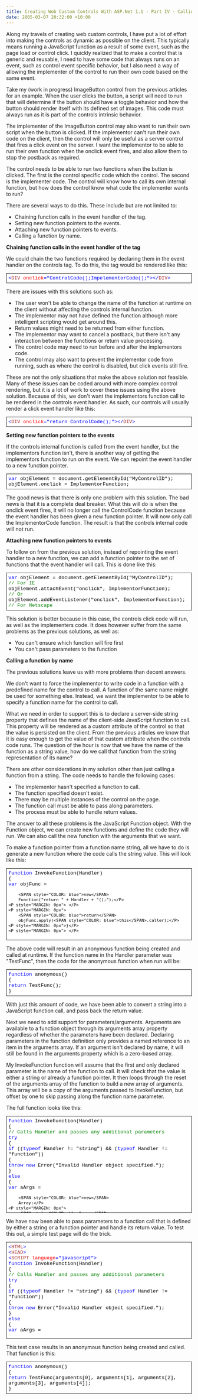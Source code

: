 ```yaml
---
title: Creating Web Custom Controls With ASP.Net 1.1 - Part IV - Calling a JavaScript Function From a String
date: 2005-03-07 20:32:00 +10:00
---
```


<P>Along my travels of creating web custom controls, I have put a lot of effort 
	into making the controls as dynamic as possible on the client. This typically 
	means running a JavaScript function as a result of some event, such as the page 
	load or control click. I quickly realized that to make a control that is 
	generic and reusable, I need to have some code that always runs on an event, 
	such as control event specific behavior, but I also need a way of allowing the 
	implementer of the control to run their own code based on the same event.</P>
<P>Take my (work in progress) ImageButton control from the previous articles for an 
	example. When the user clicks the button, a script will need to run that will 
	determine if the button should have a toggle behavior and how the button 
	should render itself with its defined set of images. This code must always run 
	as it is part of the controls intrinsic behavior.</P>
<P>The implementer of the ImageButton control may also want to run their own script 
	when the button is clicked. If the implementor can't run their own code on the 
	client, then the control will only be useful as a server control that fires a 
	click event on the server. I want the implementor to be able to run their own 
	function when the onclick event fires, and also allow them to stop the postback 
	as required.</P>
<P onclick="alert('test');">The control needs to be able 
	to run two functions when the button is clicked. The first is the control 
	specific code which the control. The second is the implementer code. The control will know how 
	to call its own internal function, but how does the control know what 
	code the implementer wants to run?</P>
<P>There are several ways to do this. These include but are not limited to:</P>
<UL><LI>Chaining function calls in the event handler of the tag.</LI><LI>Setting new function pointers to the events.</LI><LI>Attaching new function pointers to events.</LI><LI>Calling a function by name.</LI></UL><P><STRONG>Chaining function calls in the event handler of the tag</STRONG></P>
<P>We could chain the two functions required by declaring them in the event handler 
	on the controls tag. To do this, the tag would be rendered like this:
</P>
<DIV style="BORDER-RIGHT: windowtext 1pt solid; PADDING-RIGHT: 5px; BORDER-TOP: windowtext 1pt solid; PADDING-LEFT: 5px; FONT-SIZE: 10pt; BACKGROUND: white; PADDING-BOTTOM: 5px; BORDER-LEFT: windowtext 1pt solid; COLOR: black; PADDING-TOP: 5px; BORDER-BOTTOM: windowtext 1pt solid; FONT-FAMILY: Courier New; margin-bottom: 7px;">
	<P style="MARGIN: 0px"> </P>
	<P style="MARGIN: 0px"><SPAN style="COLOR: blue">&lt;</SPAN><SPAN style="COLOR: brown">DIV</SPAN>
		<SPAN style="COLOR: red">onclick</SPAN><SPAN style="COLOR: blue">="ControlCode();ImpelementorCode();"&gt;</SPAN><SPAN style="COLOR: blue">&lt;/</SPAN><SPAN style="COLOR: brown">DIV</SPAN><SPAN style="COLOR: blue">&gt;</SPAN></P>
	<P style="MARGIN: 0px"> </P>
</DIV>
<P>There are issues with this solutions such as:</P>
<UL><LI>The user won't be able to change the name of the function at runtime on the client without affecting the controls internal function.</LI><LI>The implementor may not have defined the function although more intelligent scripting would get around this.</LI><LI>Return values might need to be returned from either function.</LI><LI>The implementor may want to cancel a postback, but there isn't any interaction between the functions or return value processing.</LI><LI>The control code may need to run before and after the implementors code.</LI><LI>The control may also want to prevent the implementor code from running, such as where the control is disabled, but click events still fire.</LI></UL><P>These are not the only situations that make the above solution not feasible. Many of 
	these issues can be coded around with more complex control rendering, but it is a lot of 
	work to cover these issues using the above solution. Because of this, we 
	don't want the implementors function call to be rendered in the controls event 
	handler. As such, our controls will usually render a click event handler like 
	this:</P>
<DIV style="BORDER-RIGHT: windowtext 1pt solid; PADDING-RIGHT: 5px; BORDER-TOP: windowtext 1pt solid; PADDING-LEFT: 5px; FONT-SIZE: 10pt; BACKGROUND: white; PADDING-BOTTOM: 5px; BORDER-LEFT: windowtext 1pt solid; COLOR: black; PADDING-TOP: 5px; BORDER-BOTTOM: windowtext 1pt solid; FONT-FAMILY: Courier New; margin-bottom: 7px;">
	<P style="MARGIN: 0px"> </P>
	<P style="MARGIN: 0px"><SPAN style="COLOR: blue">&lt;</SPAN><SPAN style="COLOR: brown">DIV</SPAN>
		<SPAN style="COLOR: red">onclick</SPAN><SPAN style="COLOR: blue">="return ControlCode();"&gt;</SPAN><SPAN style="COLOR: blue">&lt;/</SPAN><SPAN style="COLOR: brown">DIV</SPAN><SPAN style="COLOR: blue">&gt;</SPAN></P>
	<P style="MARGIN: 0px"> </P>
</DIV>
<P><STRONG>Setting new function pointers to the events</STRONG></P>
<P>If the controls internal function is called from the event handler, but the 
	implementors function isn't, there is another way of getting the implementors 
	function to run on the event. We can repoint the event handler to a new 
	function pointer.</P>
<DIV style="BORDER-RIGHT: windowtext 1pt solid; PADDING-RIGHT: 5px; BORDER-TOP: windowtext 1pt solid; PADDING-LEFT: 5px; FONT-SIZE: 10pt; BACKGROUND: white; PADDING-BOTTOM: 5px; BORDER-LEFT: windowtext 1pt solid; COLOR: black; PADDING-TOP: 5px; BORDER-BOTTOM: windowtext 1pt solid; FONT-FAMILY: Courier New; margin-bottom: 7px;">
	<P style="MARGIN: 0px"> </P>
	<P style="MARGIN: 0px"><SPAN style="COLOR: blue">var</SPAN>
		objElement = document.getElementById("MyControlID");</P>
	<P style="MARGIN: 0px"> </P>
	<P style="MARGIN: 0px">objElement.onclick = ImplementorFunction;</P>
	<P style="MARGIN: 0px"> </P>
</DIV>
<P>The good news is that there is only one problem with this solution. The bad news 
	is that it is a complete deal breaker. What this will do is when the onclick 
	event fires, it will no longer call the ControlCode function because the event 
	handler has been given a new function pointer. It will now only call the 
	ImplementorCode function. The result is that the controls internal code will 
	not run.</P>
<P><STRONG>Attaching new function pointers to events</STRONG></P>
<P>To follow on from the previous solution, instead of repointing the event handler 
	to a new function, we can add a function pointer to the set of functions that 
	the event handler will call. This is done like this:</P>
<DIV style="BORDER-RIGHT: windowtext 1pt solid; PADDING-RIGHT: 5px; BORDER-TOP: windowtext 1pt solid; PADDING-LEFT: 5px; FONT-SIZE: 10pt; BACKGROUND: white; PADDING-BOTTOM: 5px; BORDER-LEFT: windowtext 1pt solid; COLOR: black; PADDING-TOP: 5px; BORDER-BOTTOM: windowtext 1pt solid; FONT-FAMILY: Courier New; margin-bottom: 7px;">
	<P style="MARGIN: 0px"> </P>
	<P style="MARGIN: 0px"><SPAN style="COLOR: blue">var</SPAN>
		objElement = document.getElementById("MyControlID");</P>
	<P style="MARGIN: 0px"> </P>
	<P style="MARGIN: 0px"><SPAN style="COLOR: green">// For IE</SPAN></P>
	<P style="MARGIN: 0px">objElement.attachEvent("onclick", ImplementorFunction);</P>
	<P style="MARGIN: 0px"><SPAN style="COLOR: green">// Or</SPAN></P>
	<P style="MARGIN: 0px">objElement.addEventListener("onclick", 
		ImplementorFunction);</P>
	<P style="MARGIN: 0px"><SPAN style="COLOR: green">// For Netscape</SPAN></P>
	<P style="MARGIN: 0px"> </P>
</DIV>
<P>This solution is better because in this case, the controls click code will run, 
	as well as the implementers code. It does however suffer from the same problems 
	as the previous solutions, as well as:</P>
<UL><LI>You can't ensure which function will fire first</LI><LI>You can't pass parameters to the function</LI></LI></UL><P><STRONG>Calling a function by name</STRONG></P>
<P>The previous solutions leave us with more problems than decent answers.
</P>
<P>We don't want to 
	force the implementor to write code in a function with a predefined name for the 
	control to call. A function of the same name might be used for 
	something else. Instead, we want the implementor to be able to specify a 
	function name for the control to call. </P>
<P>What we need in order to support this is to declare a server-side string 
property that defines the name of the client-side JavaScript function to call. 
This property will be rendered as a custom attribute of the control so that the 
value is persisted on the client. From the previous articles we know that it is 
easy enough to get the value of that custom attribute when the controls code 
runs. The question of the hour is now that we have the name of the function as a 
string value, how do we call that function from the string representation of its 
name?</P>
<P>There are other considerations in my solution other than just calling a function from 
	a string. The code needs to handle the following cases:</P>
<UL><LI>The implementor hasn't specified a function to call.</LI><LI>The function specified doesn't exist.</LI><LI>There may be multiple instances of the control on the page.</LI><LI>The function call must be able to pass along parameters.</LI><LI>The process must be able to handle return values.</LI></UL><P>The answer to all these problems is the JavaScript Function object. With the 
	Function object, we can create new functions and define the code they will run. 
	We can also call the new function with the arguments that we want.</P>
<P>To make a function pointer from a function name string, all we have to do is generate a new 
	function where the code calls the string value. This will look like this:</P>
<DIV style="BORDER-RIGHT: windowtext 1pt solid; PADDING-RIGHT: 5px; BORDER-TOP: windowtext 1pt solid; PADDING-LEFT: 5px; FONT-SIZE: 10pt; BACKGROUND: white; PADDING-BOTTOM: 5px; BORDER-LEFT: windowtext 1pt solid; COLOR: black; PADDING-TOP: 5px; BORDER-BOTTOM: windowtext 1pt solid; FONT-FAMILY: Courier New; margin-bottom: 7px;">
	<P style="MARGIN: 0px"> </P>
	<P style="MARGIN: 0px"><SPAN style="COLOR: blue">function</SPAN>
		InvokeFunction(Handler)</P>
	<P style="MARGIN: 0px">{</P>
	<P style="MARGIN: 0px">   
		<SPAN style="COLOR: blue">var</SPAN> objFunc =
		 
		<SPAN style="COLOR: blue">new</SPAN>
		Function("return " + Handler + "();");</P>
	<P style="MARGIN: 0px"> </P>
	<P style="MARGIN: 0px">   
		<SPAN style="COLOR: blue">return</SPAN>
		objFunc.apply(<SPAN style="COLOR: blue">this</SPAN>.caller);</P>
	<P style="MARGIN: 0px">}</P>
	<P style="MARGIN: 0px"> </P>
</DIV>
<P>The above code will result in an anonymous function being created and called at runtime. If the function 
	name in the Handler parameter was "TestFunc", then the code for the anonymous 
	function when run will be:</P>
<DIV style="BORDER-RIGHT: windowtext 1pt solid; PADDING-RIGHT: 5px; BORDER-TOP: windowtext 1pt solid; PADDING-LEFT: 5px; FONT-SIZE: 10pt; BACKGROUND: white; PADDING-BOTTOM: 5px; BORDER-LEFT: windowtext 1pt solid; COLOR: black; PADDING-TOP: 5px; BORDER-BOTTOM: windowtext 1pt solid; FONT-FAMILY: Courier New; margin-bottom: 7px;">
	<P style="MARGIN: 0px"> </P>
	<P style="MARGIN: 0px"><SPAN style="COLOR: blue">function</SPAN>
		anonymous()</P>
	<P style="MARGIN: 0px">{</P>
	<P style="MARGIN: 0px">   
		<SPAN style="COLOR: blue">return</SPAN>
		TestFunc();</P>
	<P style="MARGIN: 0px">}</P>
	<P style="MARGIN: 0px"> </P>
</DIV>
<P>With just this amount of code, we have been able to convert a string into a 
	JavaScript function call, and pass back the return value.</P>
<P>Next we need to add support for parameters/arguments. Arguments are available to 
	a function object through its arguments array property regardless of whether 
	the parameters have been declared. Declaring parameters in the function 
	definition only provides a named reference to an item in the arguments array. 
	If an argument isn't declared by name, it will still be found in the arguments 
	property which is a zero-based array.</P>
<P>My InvokeFunction function will assume that the first and only declared parameter 
	is the name of the function to call. It will check that the value is either 
	a string or already a function pointer. It then loops through the reset 
	of the arguments array of the function to build a new array of arguments. This array 
	will be a copy of the arguments passed to InvokeFunction, but offset by 
	one to skip passing along the function name parameter.</P>
<P>The full function looks like this:</P>
<DIV style="BORDER-RIGHT: windowtext 1pt solid; PADDING-RIGHT: 5px; BORDER-TOP: windowtext 1pt solid; PADDING-LEFT: 5px; FONT-SIZE: 10pt; BACKGROUND: white; PADDING-BOTTOM: 5px; OVERFLOW: auto; BORDER-LEFT: windowtext 1pt solid; COLOR: black; PADDING-TOP: 5px; BORDER-BOTTOM: windowtext 1pt solid; FONT-FAMILY: Courier New; HEIGHT: 250px; margin-bottom: 7px;">
	<P style="MARGIN: 0px"> </P>
	<P style="MARGIN: 0px"><SPAN style="COLOR: blue">function</SPAN>
		InvokeFunction(Handler)</P>
	<P style="MARGIN: 0px">{</P>
	<P style="MARGIN: 0px">   
		<SPAN style="COLOR: green">// Calls Handler and passes any 
additional parameters</SPAN></P>
	<P style="MARGIN: 0px"> </P>
	<P style="MARGIN: 0px">   
		<SPAN style="COLOR: blue">try</SPAN></P>
	<P style="MARGIN: 0px">    {</P>
	<P style="MARGIN: 0px">       
		<SPAN style="COLOR: blue">if</SPAN>
		((<SPAN style="COLOR: blue">typeof</SPAN> Handler !=  
		  "string") &amp;&amp; (<SPAN style="COLOR: blue">typeof</SPAN>
		Handler != "function"))</P>
	<P style="MARGIN: 0px">        {</P>
	<P style="MARGIN: 0px">           
		<SPAN style="COLOR: blue">throw new</SPAN>
		Error("Invalid Handler object specified.");</P>
	<P style="MARGIN: 0px">        }</P>
	<P style="MARGIN: 0px">       
		<SPAN style="COLOR: blue">else</SPAN></P>
	<P style="MARGIN: 0px">        {</P>
	<P style="MARGIN: 0px">           
		<SPAN style="COLOR: blue">var</SPAN> aArgs =
		 
		<SPAN style="COLOR: blue">new</SPAN>
		Array;</P>
	<P style="MARGIN: 0px">           
		<SPAN style="COLOR: blue">var</SPAN>
		bBuildFunction = (<SPAN style="COLOR: blue">typeof</SPAN>
		Handler == "string");</P>
	<P style="MARGIN: 0px">           
		<SPAN style="COLOR: blue">var</SPAN>
		sCode = "";</P>
	<P style="MARGIN: 0px"> </P>
	<P style="MARGIN: 0px">           
		<SPAN style="COLOR: green">// Store the arguments</SPAN></P>
	<P style="MARGIN: 0px">           
		<SPAN style="COLOR: blue">for</SPAN>
		(<SPAN style="COLOR: blue">var</SPAN>
		nCount = 1; nCount &lt; arguments.length; nCount++)</P>
	<P style="MARGIN: 0px">            {</P>
	<P style="MARGIN: 0px">            
		    aArgs[nCount - 1] = arguments[nCount];</P>
	<P style="MARGIN: 0px"> </P>
	<P style="MARGIN: 0px">            
		   
		<SPAN style="COLOR: blue">if</SPAN> (bBuildFunction ==
		 
		<SPAN style="COLOR: blue">true</SPAN>)</P>
	<P style="MARGIN: 0px">            
		    {</P>
	<P style="MARGIN: 0px">            
		       
		<SPAN style="COLOR: blue">if</SPAN>
		(nCount &gt; 1)</P>
	<P style="MARGIN: 0px">            
		        {</P>
	<P style="MARGIN: 0px">            
		            sCode += ", ";</P>
	<P style="MARGIN: 0px">            
		        }</P>
	<P style="MARGIN: 0px"> </P>
	<P style="MARGIN: 0px">            
		        sCode += "arguments[" + (nCount - 1) + 
		"]";</P>
	<P style="MARGIN: 0px">            
		    }</P>
	<P style="MARGIN: 0px">            }</P>
	<P style="MARGIN: 0px"> </P>
	<P style="MARGIN: 0px">           
		<SPAN style="COLOR: blue">var</SPAN> objFunc =
		 
		<SPAN style="COLOR: blue">null</SPAN>;</P>
	<P style="MARGIN: 0px"> </P>
	<P style="MARGIN: 0px">           
		<SPAN style="COLOR: blue">if</SPAN>
		(<SPAN style="COLOR: blue">typeof</SPAN>
		Handler == "string")</P>
	<P style="MARGIN: 0px">            {</P>
	<P style="MARGIN: 0px"> </P>
	<P style="MARGIN: 0px">            
		   
		<SPAN style="COLOR: green">// Build the dynamic code to 
run</SPAN></P>
	<P style="MARGIN: 0px">            
		    sCode = "return " + Handler + "(" + sCode + ");";</P>
	<P style="MARGIN: 0px"> </P>
	<P style="MARGIN: 0px">            
		   
		<SPAN style="COLOR: green">// Create a new function from the code 
built</SPAN></P>
	<P style="MARGIN: 0px">    
            objFunc =   
		  
		<SPAN style="COLOR: blue">new</SPAN>
		Function(sCode);</P>
	<P style="MARGIN: 0px">            }</P>
	<P style="MARGIN: 0px">           
		<SPAN style="COLOR: blue">else if</SPAN>
		(<SPAN style="COLOR: blue">typeof</SPAN>
		Handler == "function")</P>
	<P style="MARGIN: 0px">            {</P>
	<P style="MARGIN: 0px">            
		   
		<SPAN style="COLOR: green">// Take a pointer to the 
function</SPAN></P>
	<P style="MARGIN: 0px">            
		    objFunc = Handler;</P>
	<P style="MARGIN: 0px">            }</P>
	<P style="MARGIN: 0px"> </P>
	<P style="MARGIN: 0px">           
		<SPAN style="COLOR: green">// Run the function with the arguments</SPAN></P>
	<P style="MARGIN: 0px">           
		<SPAN style="COLOR: blue">return</SPAN>
		objFunc.apply(<SPAN style="COLOR: blue">this</SPAN>.caller, aArgs);</P>
	<P style="MARGIN: 0px">        }   
	</P>
	<P style="MARGIN: 0px">    }</P>
	<P style="MARGIN: 0px">   
		<SPAN style="COLOR: blue">catch</SPAN>(e)</P>
	<P style="MARGIN: 0px">    {</P>
	<P style="MARGIN: 0px">       
		<SPAN style="COLOR: blue">throw new</SPAN>
		Error("Failed to invoke function " + Handler + ".\n\n" + e.message);</P>
	<P style="MARGIN: 0px">    }</P>
	<P style="MARGIN: 0px">}</P>
	<P style="MARGIN: 0px"> </P>
</DIV>
<P>We have now been able to pass parameters to a function call that is defined by 
	either a string or a function pointer and handle its return value. To test this 
	out, a simple test page will do the trick.</P>
<DIV style="BORDER-RIGHT: windowtext 1pt solid; PADDING-RIGHT: 5px; BORDER-TOP: windowtext 1pt solid; PADDING-LEFT: 5px; FONT-SIZE: 10pt; BACKGROUND: white; PADDING-BOTTOM: 5px; OVERFLOW: auto; BORDER-LEFT: windowtext 1pt solid; COLOR: black; PADDING-TOP: 5px; BORDER-BOTTOM: windowtext 1pt solid; FONT-FAMILY: Courier New; HEIGHT: 250px; margin-bottom: 7px;">
	<P style="MARGIN: 0px"> </P>
	<P style="MARGIN: 0px"><SPAN style="COLOR: blue">&lt;</SPAN><SPAN style="COLOR: brown">HTML</SPAN><SPAN style="COLOR: blue">&gt;</SPAN></P>
	<P style="MARGIN: 0px"><SPAN style="COLOR: blue">&lt;</SPAN><SPAN style="COLOR: brown">HEAD</SPAN><SPAN style="COLOR: blue">&gt;</SPAN></P>
	<P style="MARGIN: 0px"><SPAN style="COLOR: blue">&lt;</SPAN><SPAN style="COLOR: brown">SCRIPT</SPAN> <SPAN style="COLOR: red">language</SPAN><SPAN style="COLOR: blue">="javascript"&gt;</SPAN></P>
	<P style="MARGIN: 0px"> </P>
	<P style="MARGIN: 0px"><SPAN style="COLOR: blue">function</SPAN>
		InvokeFunction(Handler)</P>
	<P style="MARGIN: 0px">{</P>
	<P style="MARGIN: 0px">   
		<SPAN style="COLOR: green">// Calls Handler and passes any 
additional parameters</SPAN></P>
	<P style="MARGIN: 0px"> </P>
	<P style="MARGIN: 0px">   
		<SPAN style="COLOR: blue">try</SPAN></P>
	<P style="MARGIN: 0px">    {</P>
	<P style="MARGIN: 0px">       
		<SPAN style="COLOR: blue">if</SPAN>
		((<SPAN style="COLOR: blue">typeof</SPAN> Handler !=  
		  "string") &amp;&amp; (<SPAN style="COLOR: blue">typeof</SPAN>
		Handler != "function"))</P>
	<P style="MARGIN: 0px">        {</P>
	<P style="MARGIN: 0px">           
		<SPAN style="COLOR: blue">throw new</SPAN>
		Error("Invalid Handler object specified.");</P>
	<P style="MARGIN: 0px">        }</P>
	<P style="MARGIN: 0px">       
		<SPAN style="COLOR: blue">else</SPAN></P>
	<P style="MARGIN: 0px">        {</P>
	<P style="MARGIN: 0px">           
		<SPAN style="COLOR: blue">var</SPAN> aArgs =
		 
		<SPAN style="COLOR: blue">new</SPAN>
		Array;</P>
	<P style="MARGIN: 0px">           
		<SPAN style="COLOR: blue">var</SPAN>
		bBuildFunction = (<SPAN style="COLOR: blue">typeof</SPAN>
		Handler == "string");</P>
	<P style="MARGIN: 0px">           
		<SPAN style="COLOR: blue">var</SPAN>
		sCode = "";</P>
	<P style="MARGIN: 0px"> </P>
	<P style="MARGIN: 0px">           
		<SPAN style="COLOR: green">// Store the arguments</SPAN></P>
	<P style="MARGIN: 0px">           
		<SPAN style="COLOR: blue">for</SPAN>
		(<SPAN style="COLOR: blue">var</SPAN>
		nCount = 1; nCount &lt; arguments.length; nCount++)</P>
	<P style="MARGIN: 0px">            {</P>
	<P style="MARGIN: 0px">            
		    aArgs[nCount - 1] = arguments[nCount];</P>
	<P style="MARGIN: 0px"> </P>
	<P style="MARGIN: 0px">            
		   
		<SPAN style="COLOR: blue">if</SPAN> (bBuildFunction ==
		 
		<SPAN style="COLOR: blue">true</SPAN>)</P>
	<P style="MARGIN: 0px">            
		    {</P>
	<P style="MARGIN: 0px">            
		       
		<SPAN style="COLOR: blue">if</SPAN>
		(nCount &gt; 1)</P>
	<P style="MARGIN: 0px">            
		        {</P>
	<P style="MARGIN: 0px">            
		            sCode += ", ";</P>
	<P style="MARGIN: 0px">            
		        }</P>
	<P style="MARGIN: 0px"> </P>
	<P style="MARGIN: 0px">            
		        sCode += "arguments[" + (nCount - 1) + 
		"]";</P>
	<P style="MARGIN: 0px">            
		    }</P>
	<P style="MARGIN: 0px">            }</P>
	<P style="MARGIN: 0px"> </P>
	<P style="MARGIN: 0px">           
		<SPAN style="COLOR: blue">var</SPAN> objFunc =
		 
		<SPAN style="COLOR: blue">null</SPAN>;</P>
	<P style="MARGIN: 0px"> </P>
	<P style="MARGIN: 0px">           
		<SPAN style="COLOR: blue">if</SPAN>
		(<SPAN style="COLOR: blue">typeof</SPAN>
		Handler == "string")</P>
	<P style="MARGIN: 0px">            {</P>
	<P style="MARGIN: 0px"> </P>
	<P style="MARGIN: 0px">            
		   
		<SPAN style="COLOR: green">// Build the dynamic code to 
run</SPAN></P>
	<P style="MARGIN: 0px">            
		    sCode = "return " + Handler + "(" + sCode + ");";</P>
	<P style="MARGIN: 0px"> </P>
	<P style="MARGIN: 0px">            
		   
		<SPAN style="COLOR: green">// Create a new function from the code 
built</SPAN></P>
	<P style="MARGIN: 0px">    
            objFunc =   
		  
		<SPAN style="COLOR: blue">new</SPAN>
		Function(sCode);</P>
	<P style="MARGIN: 0px">            }</P>
	<P style="MARGIN: 0px">           
		<SPAN style="COLOR: blue">else if</SPAN>
		(<SPAN style="COLOR: blue">typeof</SPAN>
		Handler == "function")</P>
	<P style="MARGIN: 0px">            {</P>
	<P style="MARGIN: 0px">            
		   
		<SPAN style="COLOR: green">// Take a pointer to the 
function</SPAN></P>
	<P style="MARGIN: 0px">            
		    objFunc = Handler;</P>
	<P style="MARGIN: 0px">            }</P>
	<P style="MARGIN: 0px"> </P>
	<P style="MARGIN: 0px">           
		<SPAN style="COLOR: green">// Run the function with the arguments</SPAN></P>
	<P style="MARGIN: 0px">           
		<SPAN style="COLOR: blue">return</SPAN>
		objFunc.apply(<SPAN style="COLOR: blue">this</SPAN>.caller, aArgs);</P>
	<P style="MARGIN: 0px">        }   
	</P>
	<P style="MARGIN: 0px">    }</P>
	<P style="MARGIN: 0px">   
		<SPAN style="COLOR: blue">catch</SPAN>(e)</P>
	<P style="MARGIN: 0px">    {</P>
	<P style="MARGIN: 0px">       
		<SPAN style="COLOR: blue">throw new</SPAN>
		Error("Failed to invoke function " + Handler + ".\n\n" + e.message);</P>
	<P style="MARGIN: 0px">    }</P>
	<P style="MARGIN: 0px">}</P>
	<P style="MARGIN: 0px"> </P>
	<P style="MARGIN: 0px"><SPAN style="COLOR: blue">function</SPAN>
		DummyObject(x)</P>
	<P style="MARGIN: 0px">{</P>
	<P style="MARGIN: 0px">   
		<SPAN style="COLOR: blue">this</SPAN>.x = x;</P>
	<P style="MARGIN: 0px">}</P>
	<P style="MARGIN: 0px"> </P>
	<P style="MARGIN: 0px">
		<SPAN style="COLOR: blue">function</SPAN>
		RunTest()</P>
	<P style="MARGIN: 0px">{</P>
	<P style="MARGIN: 0px">    
		alert(InvokeFunction("TestFunc",
		<SPAN style="COLOR: blue">new</SPAN>
		DummyObject(<SPAN style="COLOR: blue">false</SPAN>), "My Test", 123,
		<SPAN style="COLOR: blue">false</SPAN>, RunTest));</P>
	<P style="MARGIN: 0px">}</P>
	<P style="MARGIN: 0px"> </P>
	<P style="MARGIN: 0px">
		<SPAN style="COLOR: blue">function</SPAN>
		TestFunc(objDummy)</P>
	<P style="MARGIN: 0px">{</P>
	<P style="MARGIN: 0px">    var sMsg = "TestFunc 
		called with " + arguments.length + " arguments.\n\n";</P>
	<P style="MARGIN: 0px"> </P>
	<P style="MARGIN: 0px">   
		<SPAN style="COLOR: blue">for</SPAN>
		(<SPAN style="COLOR: blue">var</SPAN>
		nCount = 0; nCount &lt; arguments.length; nCount++)</P>
	<P style="MARGIN: 0px">    {</P>
	<P style="MARGIN: 0px">        
		sMsg += nCount + ". " +
		<SPAN style="COLOR: blue">typeof</SPAN>(arguments[nCount]) + " - " + 
		arguments[nCount] + "\n";</P>
	<P style="MARGIN: 0px">    }</P>
	<P style="MARGIN: 0px"> </P>
	<P style="MARGIN: 0px">    alert(sMsg);</P>
	<P style="MARGIN: 0px"> </P>
	<P style="MARGIN: 0px">   
		<SPAN style="COLOR: blue">return</SPAN>
		objDummy.x;</P>
	<P style="MARGIN: 0px">}</P>
	<P style="MARGIN: 0px"> </P>
	<P style="MARGIN: 0px"><SPAN style="COLOR: blue">&lt;/</SPAN><SPAN style="COLOR: brown">SCRIPT</SPAN><SPAN style="COLOR: blue">&gt;</SPAN></P>
	<P style="MARGIN: 0px"><SPAN style="COLOR: blue">&lt;/</SPAN><SPAN style="COLOR: brown">HEAD</SPAN><SPAN style="COLOR: blue">&gt;</SPAN></P>
	<P style="MARGIN: 0px"><SPAN style="COLOR: blue">&lt;</SPAN><SPAN style="COLOR: brown">BODY</SPAN> <SPAN style="COLOR: red">onload</SPAN><SPAN style="COLOR: blue">="RunTest();"&gt;</SPAN></P>
	<P style="MARGIN: 0px"><SPAN style="COLOR: blue">&lt;/</SPAN><SPAN style="COLOR: brown">BODY</SPAN><SPAN style="COLOR: blue">&gt;</SPAN></P>
	<P style="MARGIN: 0px"><SPAN style="COLOR: blue">&lt;/</SPAN><SPAN style="COLOR: brown">HTML</SPAN><SPAN style="COLOR: blue">&gt;</SPAN></P>
	<P style="MARGIN: 0px"> </P>
</DIV>
<P>This test case results in an anonymous function being created and called. 
That function is this:</P>
<DIV style="BORDER-RIGHT: windowtext 1pt solid; PADDING-RIGHT: 5px; BORDER-TOP: windowtext 1pt solid; PADDING-LEFT: 5px; FONT-SIZE: 10pt; BACKGROUND: white; PADDING-BOTTOM: 5px; BORDER-LEFT: windowtext 1pt solid; COLOR: black; PADDING-TOP: 5px; BORDER-BOTTOM: windowtext 1pt solid; FONT-FAMILY: Courier New">
	<P style="MARGIN: 0px"> </P>
	<P style="MARGIN: 0px"><SPAN style="COLOR: blue">function</SPAN>
		anonymous()</P>
	<P style="MARGIN: 0px">{</P>
	<P style="MARGIN: 0px">    <SPAN style="COLOR: blue">return</SPAN>
		TestFunc(arguments[0], arguments[1], arguments[2], arguments[3], arguments[4]);</P>
	<P style="MARGIN: 0px">}</P>
	<P style="MARGIN: 0px"> </P>
</DIV>

